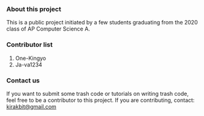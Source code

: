 ### About this project
This is a public project initiated by a few students graduating from the 2020 class of AP Computer Science A.

### Contributor list
1. One-Kingyo
2. Ja-va1234

### Contact us
If you want to submit some trash code or tutorials on writing trash code, feel free to be a contributor to this project.
If you are contributing, contact: kirakbit@gmail.com
